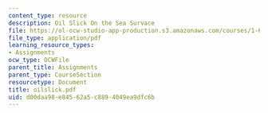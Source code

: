 ```yaml
---
content_type: resource
description: Oil Slick On the Sea Survace
file: https://ol-ocw-studio-app-production.s3.amazonaws.com/courses/1-63-advanced-fluid-dynamics-of-the-environment-fall-2002/d00daa98e84562a5c8894049ea9dfc6b_oilslick.pdf
file_type: application/pdf
learning_resource_types:
- Assignments
ocw_type: OCWFile
parent_title: Assignments
parent_type: CourseSection
resourcetype: Document
title: oilslick.pdf
uid: d00daa98-e845-62a5-c889-4049ea9dfc6b
---
```

